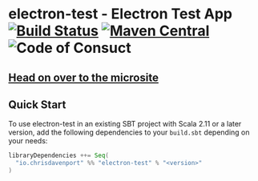 # electron-test - Electron Test App [![Build Status](https://travis-ci.com/ChristopherDavenport/electron-test.svg?branch=master)](https://travis-ci.com/ChristopherDavenport/electron-test) [![Maven Central](https://maven-badges.herokuapp.com/maven-central/io.chrisdavenport/electron-test_2.12/badge.svg)](https://maven-badges.herokuapp.com/maven-central/io.chrisdavenport/electron-test_2.12) ![Code of Consuct](https://img.shields.io/badge/Code%20of%20Conduct-Scala-blue.svg)

## [Head on over to the microsite](https://ChristopherDavenport.github.io/electron-test)

## Quick Start

To use electron-test in an existing SBT project with Scala 2.11 or a later version, add the following dependencies to your
`build.sbt` depending on your needs:

```scala
libraryDependencies ++= Seq(
  "io.chrisdavenport" %% "electron-test" % "<version>"
)
```
